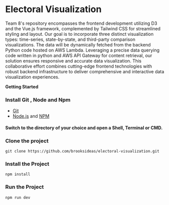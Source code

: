 # Electoral Visualization

Team 8's repository encompasses the frontend development utilizing D3 and the Vue.js framework, complemented by Tailwind CSS for streamlined styling and layout. Our goal is to incorporate three distinct visualization types: time-series, state-by-state, and third-party comparison visualizations. The data will be dynamically fetched from the backend Python code hosted on AWS Lambda. Leveraging a precise data querying code written in python and AWS API Gateway for content retrieval, our solution ensures responsive and accurate data visualization. This collaborative effort combines cutting-edge frontend technologies with robust backend infrastructure to deliver comprehensive and interactive data visualization experiences.


**Getting Started**

### Install Git , Node and Npm 
* [Git](https://git-scm.com/book/en/v2/Getting-Started-Installing-Git)
* [Node.js](https://nodejs.org/en/learn/getting-started/how-to-install-nodejs) and [NPM](https://docs.npmjs.com/downloading-and-installing-node-js-and-npm)

#### Switch to the directory of your choice and open a Shell, Terminal or CMD.

### Clone the project

```
git clone https://github.com/brooksideas/electoral-visualization.git
```

### Install the Project 

```
npm install
```


### Run the Project 

```
npm run dev
```